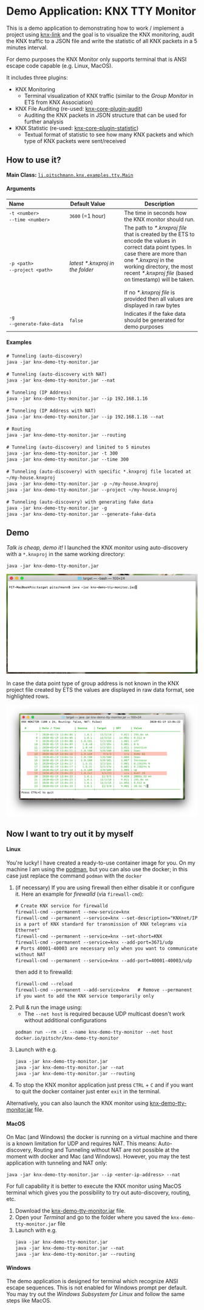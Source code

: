 # Demo Application: KNX TTY Monitor

This is a demo application to demonstrating how to work / implement a project
using [knx-link](/knx-link) and the goal is to visualize the KNX monitoring, 
audit the KNX traffic to a JSON file and write the statistic of all KNX packets 
in a 5 minutes interval.

For demo purposes the KNX Monitor only supports terminal that is ANSI escape code
capable (e.g. Linux, MacOS).

It includes three plugins:
* KNX Monitoring
  * Terminal visualization of KNX traffic (similar to the _Group Monitor_ in ETS from KNX Association)
* KNX File Auditing (re-used: [knx-core-plugin-audit](https://github.com/pitschr/knx-link/tree/master/knx-core-plugins/audit))
  * Auditing the KNX packets in JSON structure that can be used for further analysis 
* KNX Statistic (re-used: [knx-core-plugin-statistic](https://github.com/pitschr/knx-link/tree/master/knx-core-plugins/statistic))
  * Textual format of statistic to see how many KNX packets and which type of KNX packets were sent/received 

## How to use it?

**Main Class:** [`li.pitschmann.knx.examples.tty.Main`](src/main/java/li/pitschmann/knx/examples/tty/Main.java)

#### Arguments

| Name&nbsp;&nbsp;&nbsp;&nbsp;&nbsp;&nbsp;&nbsp;&nbsp;&nbsp;&nbsp;&nbsp;&nbsp;&nbsp;&nbsp;&nbsp;&nbsp;&nbsp;&nbsp;&nbsp;&nbsp;&nbsp;&nbsp;&nbsp;&nbsp;&nbsp;&nbsp;&nbsp;&nbsp; | Default&nbsp;Value&nbsp;&nbsp;&nbsp;&nbsp;&nbsp;&nbsp;&nbsp;&nbsp;&nbsp; | Description |
| ---- | ------------- | ----------- |
| `-t <number>` <br> `--time <number>` | `3600` (=1 hour) | The time in seconds how the KNX monitor should run. |
| `-p <path>` <br> `--project <path>` | _latest *.knxproj in the folder_ | The path to _*.knxproj file_ that is created by the ETS to encode the values in correct data point types. In case there are more than one _*.knxproj_ in the working directory, the most recent _*.knxproj file_ (based on timestamp) will be taken. <br><br> If no _*.knxproj file_ is provided then all values are displayed in raw bytes |
| `-g` <br> `--generate-fake-data` | `false` | Indicates if the fake data should be generated for demo purposes |

#### Examples
```shell script
# Tunneling (auto-discovery)
java -jar knx-demo-tty-monitor.jar

# Tunneling (auto-discovery with NAT)
java -jar knx-demo-tty-monitor.jar --nat

# Tunneling (IP Address)
java -jar knx-demo-tty-monitor.jar --ip 192.168.1.16

# Tunneling (IP Address with NAT)
java -jar knx-demo-tty-monitor.jar --ip 192.168.1.16 --nat

# Routing
java -jar knx-demo-tty-monitor.jar --routing

# Tunneling (auto-discovery) and limited to 5 minutes
java -jar knx-demo-tty-monitor.jar -t 300
java -jar knx-demo-tty-monitor.jar --time 300

# Tunneling (auto-discovery) with specific *.knxproj file located at ~/my-house.knxproj
java -jar knx-demo-tty-monitor.jar -p ~/my-house.knxproj
java -jar knx-demo-tty-monitor.jar --project ~/my-house.knxproj

# Tunneling (auto-discovery) with generating fake data
java -jar knx-demo-tty-monitor.jar -g
java -jar knx-demo-tty-monitor.jar --generate-fake-data
```

## Demo

*Talk is cheap, demo it!* I launched the KNX monitor using auto-discovery with a `*.knxproj` 
in the same working directory:
```
java -jar knx-demo-tty-monitor.jar
```
![demo-knx-monitor-knxproj](./assets/demo-knx-monitor-knxproj.gif)

In case the data point type of group address is not known in the KNX project file created 
by ETS the values are displayed in raw data format, see highlighted rows.

![demo-knx-monitor-not-known-ga](./assets/demo-knx-monitor-not-known-ga.png)

## Now I want to try out it by myself

#### Linux

You're lucky! I have created a ready-to-use container image for you. On my machine I am using 
the [podman](https://podman.io/), but you can also use the docker; in this case just replace the command `podman` with the `docker`

1. (if necessary) If you are using firewall then either disable it or configure it. 
Here an example for *firewalld* (via `firewall-cmd`):
    ```
    # Create KNX service for firewalld
    firewall-cmd --permanent --new-service=knx
    firewall-cmd --permanent --service=knx --set-description="KNXnet/IP is a part of KNX standard for transmission of KNX telegrams via Ethernet"
    firewall-cmd --permanent --service=knx --set-short=KNX
    firewall-cmd --permanent --service=knx --add-port=3671/udp
    # Ports 40001-40003 are necessary only when you want to communicate without NAT
    firewall-cmd --permanent --service=knx --add-port=40001-40003/udp
    ```
    then add it to firewalld:
    ```
    firewall-cmd --reload
    firewall-cmd --permanent --add-service=knx   # Remove --permanent if you want to add the KNX service temporarily only
    ```
1. Pull & run the image using:
    * The `--net host` is required because UDP multicast doesn't work without additional configurations
    ```
    podman run --rm -it --name knx-demo-tty-monitor --net host docker.io/pitschr/knx-demo-tty-monitor
    ```
1. Launch with e.g.
    ```
    java -jar knx-demo-tty-monitor.jar
    java -jar knx-demo-tty-monitor.jar --nat
    java -jar knx-demo-tty-monitor.jar --routing
    ```
1. To stop the KNX monitor application just press `CTRL` + `C` and if you want to quit 
the docker container just enter `exit` in the terminal.

Alternatively, you can also launch the KNX monitor using [knx-demo-tty-monitor.jar](https://github.com/pitschr/knx-demo-tty-monitor/releases/download/0/knx-demo-tty-monitor.jar) file.

#### MacOS

On Mac (and Windows) the docker is running on a virtual machine and there is a known 
limitation for UDP and requires NAT. This means: Auto-discovery, Routing and Tunneling 
without NAT are not possible at the moment with docker and Mac (and Windows). 
However, you may the test application with tunneling and NAT only:
```
java -jar knx-demo-tty-monitor.jar --ip <enter-ip-address> --nat
```

For full capability it is better to execute the KNX monitor using MacOS terminal which 
gives you the possibility to try out auto-discovery, routing, etc.

1. Download the [knx-demo-tty-monitor.jar](https://github.com/pitschr/knx-demo-tty-monitor/releases/download/0/knx-demo-tty-monitor.jar) file.
1. Open your *Terminal* and go to the folder where you saved the `knx-demo-tty-monitor.jar` file
1. Launch with e.g.  
    ```
    java -jar knx-demo-tty-monitor.jar
    java -jar knx-demo-tty-monitor.jar --nat
    java -jar knx-demo-tty-monitor.jar --routing
    ```

#### Windows

The demo application is designed for terminal which recognize ANSI escape sequences.
This is not enabled for Windows prompt per default. You may try out the
*Windows Subsystem for Linux* and follow the same steps like MacOS.